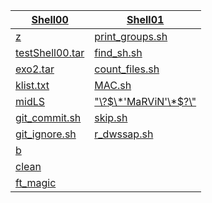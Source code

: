[Shell00](./Shell00) | [Shell01](./Shell01)|
---------------------|---------------------|
[z](./Shell00/ex00) | [print_groups.sh](./Shell01/ex01/print_groups.sh)
[testShell00.tar](./Shell00/ex01) | [find_sh.sh](./Shell01/ex02/find_sh.sh)
[exo2.tar](./Shell00/ex02) | [count_files.sh](./Shell01/ex03/count_files.sh)
[klist.txt](./Shell00/ex03) | [MAC.sh](./Shell01/ex04/MAC.sh)
[midLS](./Shell00/ex04/midLS) | ["\\?$\*'MaRViN'\*$?\\"](./Shell01/ex05)
[git_commit.sh](./Shell00/ex05/git_commit.sh) | [skip.sh](./Shell01/ex06/skip.sh)
[git_ignore.sh](./Shell00/ex06/git_ignore.sh) | [r_dwssap.sh](./Shell01/ex07/r_dwssap.sh)
[b](./Shell00/ex07/b) | 
[clean](./Shell00/ex08/clean) | 
[ft_magic](./Shell00/ex09/ft_magic) | 
